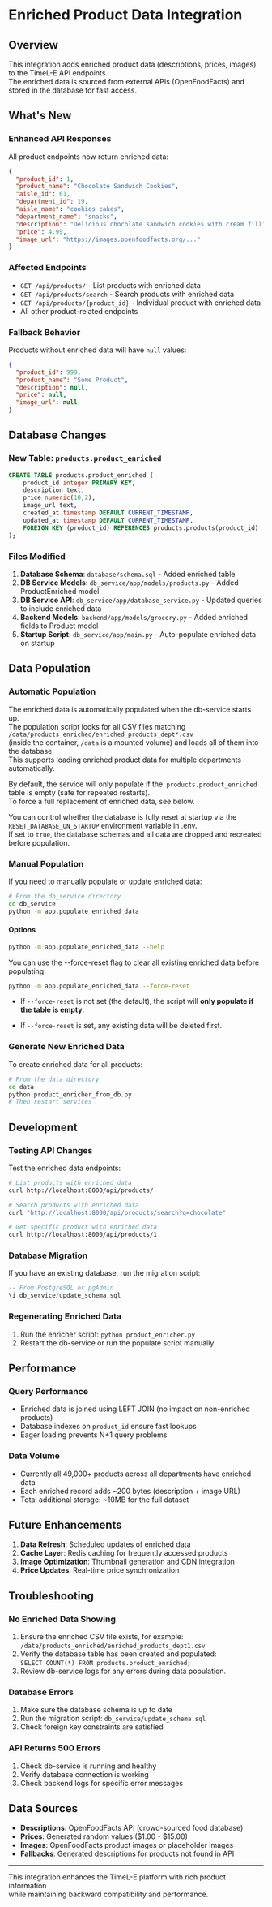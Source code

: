 # Enriched Product Data Integration

## Overview
This integration adds enriched product data (descriptions, prices, images) to the TimeL-E API endpoints.  
The enriched data is sourced from external APIs (OpenFoodFacts) and stored in the database for fast access.

## What's New

### **Enhanced API Responses**
All product endpoints now return enriched data:

```json
{
  "product_id": 1,
  "product_name": "Chocolate Sandwich Cookies",
  "aisle_id": 61,
  "department_id": 19,
  "aisle_name": "cookies cakes",
  "department_name": "snacks",
  "description": "Delicious chocolate sandwich cookies with cream filling",
  "price": 4.99,
  "image_url": "https://images.openfoodfacts.org/..."
}
```

### **Affected Endpoints**
- `GET /api/products/` - List products with enriched data
- `GET /api/products/search` - Search products with enriched data  
- `GET /api/products/{product_id}` - Individual product with enriched data
- All other product-related endpoints

### **Fallback Behavior**
Products without enriched data will have `null` values:
```json
{
  "product_id": 999,
  "product_name": "Some Product",
  "description": null,
  "price": null,
  "image_url": null
}
```

## Database Changes

### **New Table: `products.product_enriched`**
```sql
CREATE TABLE products.product_enriched (
    product_id integer PRIMARY KEY,
    description text,
    price numeric(10,2),
    image_url text,
    created_at timestamp DEFAULT CURRENT_TIMESTAMP,
    updated_at timestamp DEFAULT CURRENT_TIMESTAMP,
    FOREIGN KEY (product_id) REFERENCES products.products(product_id)
);
```

### **Files Modified**
1. **Database Schema**: `database/schema.sql` - Added enriched table
2. **DB Service Models**: `db_service/app/models/products.py` - Added ProductEnriched model
3. **DB Service API**: `db_service/app/database_service.py` - Updated queries to include enriched data
4. **Backend Models**: `backend/app/models/grocery.py` - Added enriched fields to Product model
5. **Startup Script**: `db_service/app/main.py` - Auto-populate enriched data on startup

## Data Population

### **Automatic Population**
The enriched data is automatically populated when the db-service starts up.  
The population script looks for all CSV files matching `/data/products_enriched/enriched_products_dept*.csv`  
(inside the container, `/data` is a mounted volume) and loads all of them into the database.  
This supports loading enriched product data for multiple departments automatically.

By default, the service will only populate if the` products.product_enriched` table is empty (safe for repeated restarts).   
To force a full replacement of enriched data, see below.

You can control whether the database is fully reset at startup via the `RESET_DATABASE_ON_STARTUP` environment variable in .env.  
If set to `true`, the database schemas and all data are dropped and recreated before population.

### **Manual Population**
If you need to manually populate or update enriched data:

```bash
# From the db_service directory
cd db_service
python -m app.populate_enriched_data
```

#### Options

```bash
python -m app.populate_enriched_data --help
```

You can use the --force-reset flag to clear all existing enriched data before populating:
```bash
python -m app.populate_enriched_data --force-reset
```
* If `--force-reset` is not set (the default), the script will **only populate if the table is empty**.

* If `--force-reset` is set, any existing data will be deleted first.

### **Generate New Enriched Data**
To create enriched data for all products:

```bash
# From the data directory
cd data
python product_enricher_from_db.py
# Then restart services
```

## Development

### **Testing API Changes**
Test the enriched data endpoints:

```bash
# List products with enriched data
curl http://localhost:8000/api/products/

# Search products with enriched data
curl "http://localhost:8000/api/products/search?q=chocolate"

# Get specific product with enriched data
curl http://localhost:8000/api/products/1
```

### **Database Migration**
If you have an existing database, run the migration script:

```sql
-- From PostgreSQL or pgAdmin
\i db_service/update_schema.sql
```

### **Regenerating Enriched Data**
1. Run the enricher script: `python product_enricher.py`
2. Restart the db-service or run the populate script manually

## Performance

### **Query Performance**
- Enriched data is joined using LEFT JOIN (no impact on non-enriched products)
- Database indexes on `product_id` ensure fast lookups
- Eager loading prevents N+1 query problems

### **Data Volume**
- Currently all 49,000+ products across all departments have enriched data
- Each enriched record adds ~200 bytes (description + image URL)
- Total additional storage: ~10MB for the full dataset

## Future Enhancements

1. **Data Refresh**: Scheduled updates of enriched data
2. **Cache Layer**: Redis caching for frequently accessed products
3. **Image Optimization**: Thumbnail generation and CDN integration
4. **Price Updates**: Real-time price synchronization

## Troubleshooting

### **No Enriched Data Showing**
1. Ensure the enriched CSV file exists, for example: `/data/products_enriched/enriched_products_dept1.csv`
2. Verify the database table has been created and populated:  
`SELECT COUNT(*) FROM products.product_enriched;`
3. Review db-service logs for any errors during data population.

### **Database Errors**
1. Make sure the database schema is up to date
2. Run the migration script: `db_service/update_schema.sql`
3. Check foreign key constraints are satisfied

### **API Returns 500 Errors**
1. Check db-service is running and healthy
2. Verify database connection is working
3. Check backend logs for specific error messages

## Data Sources

- **Descriptions**: OpenFoodFacts API (crowd-sourced food database)
- **Prices**: Generated random values ($1.00 - $15.00)
- **Images**: OpenFoodFacts product images or placeholder images
- **Fallbacks**: Generated descriptions for products not found in API

---

This integration enhances the TimeL-E platform with rich product information  
while maintaining backward compatibility and performance.

